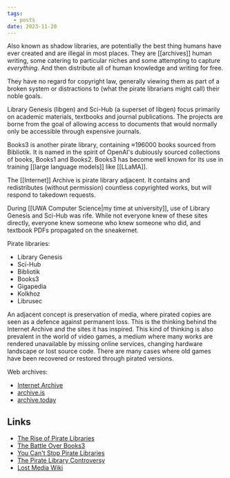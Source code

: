 ```yaml
---
tags:
  - posts
date: 2023-11-20
---
```

Also known as shadow libraries, are potentially the best thing humans have ever created and are illegal in most places.  They are [[archives]] human writing, some catering to particular niches and some attempting to capture *everything*.  And then distribute all of human knowledge and writing for free.

They have no regard for copyright law, generally viewing them as part of a broken system or distractions to (what the pirate librarians might call) their noble goals.

Library Genesis (libgen) and Sci-Hub (a superset of libgen) focus primarily on academic materials, textbooks and journal publications.  The projects are borne from the goal of allowing access to documents that would normally only be accessible through expensive journals.

Books3 is another pirate library, containing ≈196000 books sourced from Bibliotik.  It is named in the spirit of OpenAI's dubiously sourced collections of books, Books1 and Books2.  Books3 has become well known for its use in training [[large language models]] like [[LLaMA]].

The [[Internet]] Archive is pirate library adjacent.  It contains and redistributes (without permission) countless copyrighted works, but will respond to takedown requests.

During [[UWA Computer Science|my time at university]], use of Library Genesis and Sci-Hub was rife. While not everyone knew of these sites directly, everyone knew someone who knew someone who did, and textbook PDFs propagated on the sneakernet.

Pirate libraries:

- Library Genesis
- Sci-Hub
- Bibliotik
- Books3
- Gigapedia
- Kolkhoz
- Librusec

An adjacent concept is preservation of media, where pirated copies are seen as a defence against permanent loss. This is the thinking behind the Internet Archive and the sites it has inspired.  This kind of thinking is also prevalent in the world of video games, a medium where many works are rendered unavailable by missing online services, changing hardware landscape or lost source code. There are many cases where old games have been recovered or restored through pirated versions.

Web archives:

- [Internet Archive](https://archive.org)
- [archive.is](https://archive.is)
- [archive.today](https://archive.today)

## Links

- [The Rise of Pirate Libraries](https://www.atlasobscura.com/articles/the-rise-of-illegal-pirate-libraries)
- [The Battle Over Books3](https://www.wired.com/story/battle-over-books3/)
- [You Can't Stop Pirate Libraries](https://reason.com/2022/07/24/you-cant-stop-pirate-libraries/)
- [The Pirate Library Controversy](https://publiclibrariesonline.org/2016/06/the-pirate-library-controversy/)
- [Lost Media Wiki](https://lostmediawiki.com/Home)
